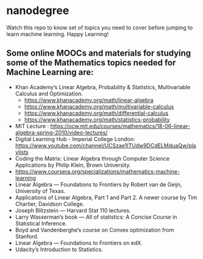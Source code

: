 # nanodegree
Watch this repo to know set of topics you need to cover before jumping to learn machine learning. Happy Learning!

## Some online MOOCs and materials for studying some of the Mathematics topics needed for Machine Learning are:
- Khan Academy’s Linear Algebra, Probability & Statistics, Multivariable Calculus and Optimization.
  - https://www.khanacademy.org/math/linear-algebra
  - https://www.khanacademy.org/math/multivariable-calculus
  - https://www.khanacademy.org/math/differential-calculus
  - https://www.khanacademy.org/math/statistics-probability
- MIT Lecture : https://ocw.mit.edu/courses/mathematics/18-06-linear-algebra-spring-2010/video-lectures/
- Digital Learning Hub - Imperial College London:  https://www.youtube.com/channel/UCSzae1ITUdw9DCdELMduaQw/playlists
- Coding the Matrix: Linear Algebra through Computer Science Applications by Philip Klein, Brown University.
- https://www.coursera.org/specializations/mathematics-machine-learning
- Linear Algebra — Foundations to Frontiers by Robert van de Geijn, University of Texas.
- Applications of Linear Algebra, Part 1 and Part 2. A newer course by Tim Chartier, Davidson College.
- Joseph Blitzstein — Harvard Stat 110 lectures.
- Larry Wasserman’s book — All of statistics: A Concise Course in Statistical Inference.
- Boyd and Vandenberghe’s course on Convex optimization from Stanford.
- Linear Algebra — Foundations to Frontiers on edX.
- Udacity’s Introduction to Statistics.

